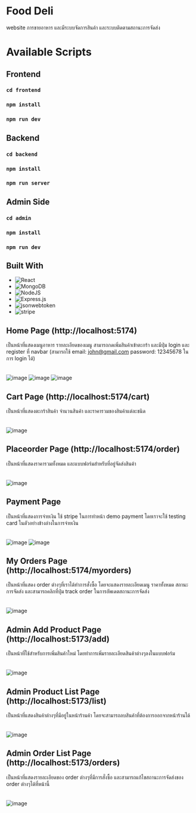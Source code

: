 # Food Deli
website การขายอาหาร และมีระบบจัดการสินค้า และระบบติดตามสถานะการจัดส่ง
# Available Scripts

## Frontend
### `cd frontend`
### `npm install`
### `npm run dev`

## Backend
### `cd backend`
### `npm install`
### `npm run server`

## Admin Side
### `cd admin`
### `npm install`
### `npm run dev`

## Built With ##
* ![React][React.js]
* ![MongoDB][MongoDB]
* ![NodeJS][NodeJS]
* ![Express.js][Express.js]
* ![jsonwebtoken][jsonwebtoken]
* ![stripe][stripe]

## Home Page (http://localhost:5174) ##
เป็นหน้าที่แสดงเมนูอาหาร รายละเอียดของเมนู สามารถกดเพิ่มสินค้าเข้าตะกร้า และมีปุ่ม login และ register ที่ navbar (สามารถใช้ email: john@gmail.com password: 12345678 ในการ login ได้)
<br/>
&nbsp;&nbsp;
<br/>
&nbsp;&nbsp;
<br/>
![image](https://github.com/user-attachments/assets/65b8b282-07fd-45f8-823c-a60556e97334)
![image](https://github.com/user-attachments/assets/32bc8e00-dfdb-4151-85bc-e2c05463e886) ![image](https://github.com/user-attachments/assets/8d3d288e-4728-4cc2-bfed-74aa09fafae4)



## Cart Page (http://localhost:5174/cart) ##
เป็นหน้าที่แสดงตะกร้าสินค้า จำนวนสินค้า และราคารวมของสินค้าแต่ละชนิด
<br/>
&nbsp;&nbsp;
<br/>
&nbsp;&nbsp;
<br/>
![image](https://github.com/user-attachments/assets/d644c503-dde3-4da6-bca3-5881ef837ad8)

## Placeorder Page (http://localhost:5174/order) ##
เป็นหน้าที่แสดงราคารวมทั้งหมด และแบบฟอร์มสำหรับที่อยู่จัดส่งสินค้า
<br/>
&nbsp;&nbsp;
<br/>
&nbsp;&nbsp;
<br/>
![image](https://github.com/user-attachments/assets/f7948b68-f818-4a92-b3fd-2417c63bfe17)

## Payment Page ##
เป็นหน้าที่แสดงการจ่ายเงิน ใช้ stripe ในการทำหน้า demo payment โดยเราจะใช้ testing card ในตัวอย่างข้างล่างในการจ่ายเงิน 
<br/>
&nbsp;&nbsp;
<br/>
&nbsp;&nbsp;
<br/>
![image](https://github.com/user-attachments/assets/96fcda41-720a-449a-bca2-0241ce1795b8)
![image](https://github.com/user-attachments/assets/a01aed29-b086-49c4-9a76-a68fc968b5df)

## My Orders Page (http://localhost:5174/myorders) ##
เป็นหน้าที่แสดง order ต่างๆที่เราได้ทำการสั่งซื้อ โดยจะแสดงรายละเอียดเมนู ราคาทั้งหมด สถานะการจัดส่ง และสามารถคลิกที่ปุ่ม track order ในการอัพเดตสถานะการจัดส่ง
<br/>
&nbsp;&nbsp;
<br/>
&nbsp;&nbsp;
<br/>
![image](https://github.com/user-attachments/assets/009cbff7-80b9-44dc-bb32-0b9467ac7ef7)

## Admin Add Product Page (http://localhost:5173/add) ##
เป็นหน้าที่ใช้สำหรับการเพิ่มสินค้าใหม่ โดยทำการเพิ่มรายละเอียดสินค้าต่างๆลงในแบบฟอร์ม 
<br/>
&nbsp;&nbsp;
<br/>
&nbsp;&nbsp;
<br/>
![image](https://github.com/user-attachments/assets/aadbd7d9-6d98-4a84-a65c-081620a2e281)

## Admin Product List Page (http://localhost:5173/list) ##
เป็นหน้าที่แสดงสินค้าต่างๆที่มีอยู่ในหน้าร้านค้า โดยจะสามารถลบสินค้าที่ต้องการออกจากหน้าร้านได้
<br/>
&nbsp;&nbsp;
<br/>
&nbsp;&nbsp;
<br/>
![image](https://github.com/user-attachments/assets/d4800bf2-ec04-4e2a-94ba-bccac94a7041)

## Admin Order List Page (http://localhost:5173/orders) ##
เป็นหน้าที่แสดงรายละเอียดของ order ต่างๆที่มีการสั่งซื้อ และสามารถแก้ไขสถานะการจัดส่งของ order ต่างๆได้ที่หน้านี้
<br/>
&nbsp;&nbsp;
<br/>
&nbsp;&nbsp;
<br/>
![image](https://github.com/user-attachments/assets/e12076ea-3cd8-4a22-91e2-98b37e982d71)


[React.js]: https://img.shields.io/badge/React-20232A?style=for-the-badge&logo=react&logoColor=61DAFB
[MongoDB]: https://img.shields.io/badge/MongoDB-4EA94B?style=for-the-badge&logo=mongodb&logoColor=white
[NodeJS]: https://img.shields.io/badge/Nodejs-3C873A?style=for-the-badge&logo=node.js&logoColor=white
[Express.js]: https://img.shields.io/badge/Express.js-000000?style=for-the-badge&logo=express&logoColor=white
[jsonwebtoken]: https://img.shields.io/badge/jsonwebtoken-007acc?style=for-the-badge
[stripe]: https://img.shields.io/badge/Stripe-635bff?style=for-the-badge&logo=stripe&logoColor=white
